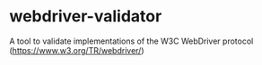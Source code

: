 # webdriver-validator
A tool to validate implementations of the W3C WebDriver protocol (https://www.w3.org/TR/webdriver/)
